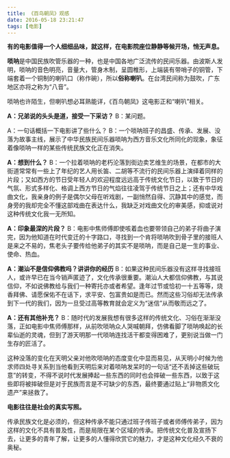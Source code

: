 ```yaml
---
title: 《百鸟朝凤》观感
date: 2016-05-18 23:21:47
tags: [电影]
---
```

**有的电影值得一个人细细品味，就这样，在电影院座位静静等候开场，悄无声息。**

**唢呐**是中国民族吹管乐器的一种，也是中国各地广泛流传的民间乐器。由波斯人发明，唢呐的音色明亮，音量大，管身木制，呈圆椎形，上端装有带哨子的铜管，下端套着一个铜制的喇叭口（称作碗），所以**俗称喇叭**。在台湾民间称为鼓吹，广东地区亦将之称为“八音”。

唢呐也许陌生，但喇叭想必耳熟能详，《百鸟朝凤》这电影正和“喇叭”相关。

**A：兄弟说的头头是道，接受一下采访？**
B：某问题。

A：一句话概括一下电影讲了些什么？
B：一个唢呐班子的昌盛、传承、发展、没落为故事主线，展示了中华民族民间乐器唢呐为西方音乐文化所同化的现象，象征着像唢呐一样的某些传统民族文化正在消失。

**A：想到什么？**
B：一个拉着唢呐的老朽沦落到街边卖艺维生的场景，在都市的大街道常常有一些上了年纪的艺人用长笛、二胡等不流行的民间乐器上演绎着同样的片段；又如西方的节日受年轻人的欢迎程度远远高于传统文化节日，以致于节日的气氛、形式多样化、格调上西方节日的气焰往往凌驾于传统节日之上；还有中华戏曲文化，我亲身的例子是偶尔父母在听戏剧，一副悄然自得、沉静其中的感觉，而身旁的我却完全不懂这部戏曲在表达什么，我缺乏对戏曲文化的审美感，抑或说对这种传统文化我一无所知。

**A：印象最深的片段？**
B：电影中焦师傅即使咳着血也要带领自己的弟子将曲子演完，因为他知道在时代变迁的十字路口，寻找到一个肯将唢呐吹到骨子里的接班人是来之不易的，焦老头子要传给他弟子的其实不是唢呐，而是自己是一生的事业、使命、热血。

**A：潮汕不是信仰佛教吗？讲讲你的经历**
B：如果这种民间乐器没有这样寻找接班人，或许早已在当今销声匿迹了，文化传承很重要。潮汕人大都信仰佛教，与其说信仰，不如说佛教给与我们一种寄托亦或者希望。逢年过节或恰初一十五等等，烧香拜佛、请愿保佑不在话下，求平安、包富贵如是而已。然而这些习俗却无法传承到下一代的我们，因为一旦受过高等教育就会定义为“迷信”从而敬而远之了。

**A：还有其他补充？**
B：随时代的发展我想有很多这样的传统文化、习俗在渐渐没落，正如电影中焦师傅那样，从前吹唢呐众人哭喊朝拜，仿佛看脚了唢呐唤起的长辈仙逝的灵魂，但到了游天明那一代唢呐连找活干都变得困难了，更别说当做一门生存的匠活了。

这种没落的变化在天明父亲对他吹唢呐的态度变化中显而易见，从天明小时候为他求师四处寻关系到当他看到天明后来对着唢呐发呆时的一句话“还不丢掉这些破玩意”的转变，不得不说时代发展捧起一些东西的同时也会摔破一些东西，以致于这些即将被摔破但是对于民族而言是不可缺少的东西，最终要通过贴上“非物质文化遗产”来拯救了。

**电影往往是社会的真实写照。**

传承民族文化是必须的，但这种传承不能只通过班子传班子或者师傅传弟子，因为这样的文化不具有普及性，而是局限在某个区域的传承。把传统文化普及宣扬下去，让更多的青年了解，让更多的人懂得欣赏它的魅力，才是这种文化经久不衰的奥秘。


